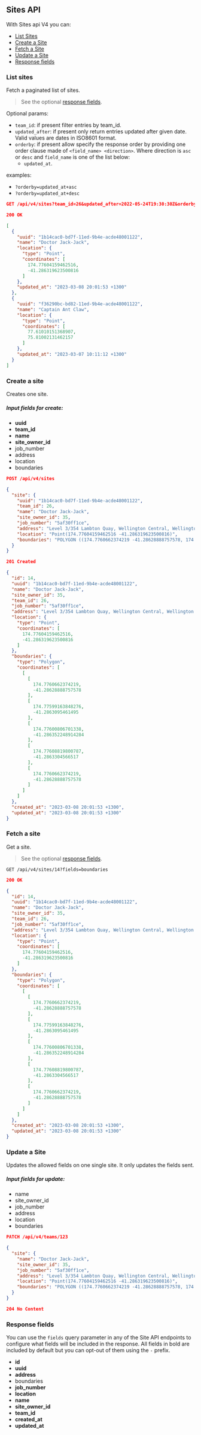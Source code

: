 ## Sites API
With Sites api V4 you can:

- [List Sites](#list-sites)
- [Create a Site](#create-a-site)
- [Fetch a Site](#fetch-a-site)
- [Update a Site](#update-a-site)
- [Response fields](#response-fields)


### List sites
Fetch a paginated list of sites.
> See the optional [response fields](#response-fields).

Optional params:
- `team_id`: if present filter entries by team_id.
- `updated_after`: if present only return entries updated after given date. Valid values are dates in ISO8601 format.
- `orderby`: if present allow specify the response order by providing one order clause
  made of `<field_name> <direction>`. Where direction is `asc` or `desc` and `field_name` is one of the list below:
    - `updated_at`.

examples:
  - `?orderby=updated_at+asc`
  - `?orderby=updated_at+desc`

```json
GET /api/v4/sites?team_id=26&updated_after=2022-05-24T19:30:30Z&orderby=updated_after+asc&fields=-id,-team_id,-boundaries,-job_number,-address,-site_owner_id,-created_at
```

```json
200 OK

[
  {
    "uuid": "1b14cac0-bd7f-11ed-9b4e-acde48001122",
    "name": "Doctor Jack-Jack",
    "location": {
      "type": "Point",
      "coordinates": [
        174.77604159462516,
        -41.286319623500816
      ]
    },
    "updated_at": "2023-03-08 20:01:53 +1300"
  },
  {
    "uuid": "f36290bc-bd82-11ed-9b4e-acde48001122",
    "name": "Captain Ant Claw",
    "location": {
      "type": "Point",
      "coordinates": [
        77.61010151368907,
        75.81002131462157
      ]
    },
    "updated_at": "2023-03-07 10:11:12 +1300"
  }
]
```


### Create a site
Creates one site.

##### Input fields for create:
  - **uuid**
  - **team_id**
  - **name**
  - **site_owner_id**
  - job_number
  - address
  - location
  - boundaries

```json
POST /api/v4/sites

{
  "site": {
    "uuid": "1b14cac0-bd7f-11ed-9b4e-acde48001122",
    "team_id": 26,
    "name": "Doctor Jack-Jack",
    "site_owner_id": 35,
    "job_number": "5af30ff1ce",
    "address": "Level 3/354 Lambton Quay, Wellington Central, Wellington 6011",
    "location": "Point(174.77604159462516 -41.286319623500816)",
    "boundaries": "POLYGON ((174.7760662374219 -41.28628888757578, 174.77599163848276 -41.2863095461495, 174.77600806701338 -41.286352248914284, 174.77608819800787 -41.2863304566517, 174.7760662374219 -41.28628888757578))"
  }
}
```

```json
201 Created

{
  "id": 14,
  "uuid": "1b14cac0-bd7f-11ed-9b4e-acde48001122",
  "name": "Doctor Jack-Jack",
  "site_owner_id": 35,
  "team_id": 26,
  "job_number": "5af30ff1ce",
  "address": "Level 3/354 Lambton Quay, Wellington Central, Wellington 6011",
  "location": {
    "type": "Point",
    "coordinates": [
      174.77604159462516,
      -41.286319623500816
    ]
  },
  "boundaries": {
    "type": "Polygon",
    "coordinates": [
      [
        [
          174.7760662374219,
          -41.28628888757578
        ],
        [
          174.77599163848276,
          -41.2863095461495
        ],
        [
          174.77600806701338,
          -41.286352248914284
        ],
        [
          174.77608819800787,
          -41.2863304566517
        ],
        [
          174.7760662374219,
          -41.28628888757578
        ]
      ]
    ]
  },
  "created_at": "2023-03-08 20:01:53 +1300",
  "updated_at": "2023-03-08 20:01:53 +1300"
}
```


### Fetch a site
Get a site.
> See the optional [response fields](#response-fields).

```
GET /api/v4/sites/14?fields=boundaries
```

```json
200 OK

{
  "id": 14,
  "uuid": "1b14cac0-bd7f-11ed-9b4e-acde48001122",
  "name": "Doctor Jack-Jack",
  "site_owner_id": 35,
  "team_id": 26,
  "job_number": "5af30ff1ce",
  "address": "Level 3/354 Lambton Quay, Wellington Central, Wellington 6011",
  "location": {
    "type": "Point",
    "coordinates": [
      174.77604159462516,
      -41.286319623500816
    ]
  },
  "boundaries": {
    "type": "Polygon",
    "coordinates": [
      [
        [
          174.7760662374219,
          -41.28628888757578
        ],
        [
          174.77599163848276,
          -41.2863095461495
        ],
        [
          174.77600806701338,
          -41.286352248914284
        ],
        [
          174.77608819800787,
          -41.2863304566517
        ],
        [
          174.7760662374219,
          -41.28628888757578
        ]
      ]
    ]
  },
  "created_at": "2023-03-08 20:01:53 +1300",
  "updated_at": "2023-03-08 20:01:53 +1300"
}
```

### Update a Site
Updates the allowed fields on one single site. It only updates the fields sent.

##### Input fields for update:
- name
- site_owner_id
- job_number
- address
- location
- boundaries

```json
PATCH /api/v4/teams/123

{
  "site": {
    "name": "Doctor Jack-Jack",
    "site_owner_id": 35,
    "job_number": "5af30ff1ce",
    "address": "Level 3/354 Lambton Quay, Wellington Central, Wellington 6011",
    "location": "Point(174.77604159462516 -41.286319623500816)",
    "boundaries": "POLYGON ((174.7760662374219 -41.28628888757578, 174.77599163848276 -41.2863095461495, 174.77600806701338 -41.286352248914284, 174.77608819800787 -41.2863304566517, 174.7760662374219 -41.28628888757578))"
  }
}
```

```json
204 No Content
```


### Response fields
You can use the `fields` query parameter in any of the Site API endpoints to
configure what fields will be included in the response. All fields in bold are
included by default but you can opt-out of them using the `-` prefix.

- **id**
- **uuid**
- **address**
- boundaries
- **job_number**
- **location**
- **name**
- **site_owner_id**
- **team_id**
- **created_at**
- **updated_at**
